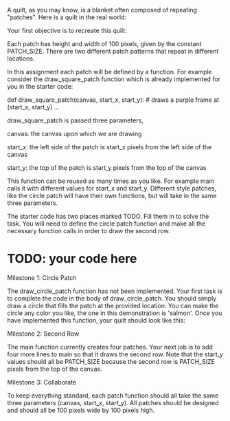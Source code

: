 A quilt, as you may know, is a blanket often composed of repeating "patches". Here is a quilt in the real world:

Your first objective is to recreate this quilt:

Each patch has height and width of 100 pixels, given by the constant PATCH_SIZE. There are two different patch patterns that repeat in different locations.

In this assignment each patch will be defined by a function. For example consider the draw_square_patch function which is already implemented for you in the starter code:

def draw_square_patch(canvas, start_x, start_y):
    # draws a purple frame at (start_x, start_y)
    ...

draw_square_patch is passed three parameters, 

canvas: the canvas upon which we are drawing

start_x: the left side of the patch is start_x pixels from the left side of the canvas

start_y: the top of the patch is start_y pixels from the top of the canvas

This function can be reused as many times as you like. For example main calls it with different values for start_x and start_y. Different style patches, like the circle patch will have their own functions, but will take in the same three parameters.

The starter code has two places marked TODO. Fill them in to solve the task. You will need to define the circle patch function and make all the necessary function calls in order to draw the second row.

# TODO: your code here

Milestone 1: Circle Patch

The draw_circle_patch function has not been implemented. Your first task is to complete the code in the body of draw_circle_patch. You should simply draw a circle that fills the patch at the provided location. You can make the circle any color you like, the one in this demonstration is 'salmon'. Once you have implemented this function, your quilt should look like this:

Milestone 2: Second Row

The main function currently creates four patches. Your next job is to add four more lines to main so that it draws the second row. Note that the start_y values should all be PATCH_SIZE because the second row is PATCH_SIZE pixels from the top of the canvas.

Milestone 3: Collaborate



To keep everything standard, each patch function should all take the same three parameters (canvas, start_x, start_y). All patches should be designed and should all be 100 pixels wide by 100 pixels high.

